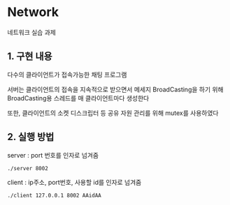 # Network
네트워크 실습 과제
## 1. 구현 내용
다수의 클라이언트가 접속가능한 채팅 프로그램

서버는 클라이언트의 접속을 지속적으로 받으면서 메세지 BroadCasting을 하기 위해 BroadCasting용 스레드를 매 클라이언트마다 생성한다

또한, 클라이언트의 소켓 디스크립터 등 공유 자원 관리를 위해 mutex를 사용하였다
## 2. 실행 방법
server : port 번호를 인자로 넘겨줌
```
./server 8002
```
client : ip주소, port번호, 사용할 id를 인자로 넘겨줌
```
./client 127.0.0.1 8002 AAidAA
```
